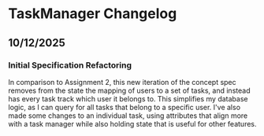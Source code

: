 # TaskManager Changelog

## 10/12/2025

### Initial Specification Refactoring

In comparison to Assignment 2, this new iteration of the concept spec removes from the state the mapping of users to a set of tasks, and instead has every task track which user it belongs to. This simplifies my database logic, as I can query for all tasks that belong to a specific user. I've also made some changes to an individual task, using attributes that align more with a task manager while also holding state that is useful for other features. 